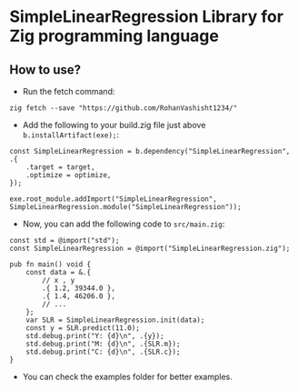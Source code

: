 # SimpleLinearRegression Library for Zig programming language

## How to use?

- Run the fetch command:

```zig
zig fetch --save "https://github.com/RohanVashisht1234/"
```

- Add the following to your build.zig file just above `b.installArtifact(exe);`:

```zig
const SimpleLinearRegression = b.dependency("SimpleLinearRegression", .{
    .target = target,
    .optimize = optimize,
});

exe.root_module.addImport("SimpleLinearRegression", SimpleLinearRegression.module("SimpleLinearRegression"));
```

- Now, you can add the following code to `src/main.zig`:
```zig
const std = @import("std");
const SimpleLinearRegression = @import("SimpleLinearRegression.zig");

pub fn main() void {
    const data = &.{
        // x , y
        .{ 1.2, 39344.0 },
        .{ 1.4, 46206.0 },
        // ...
    };
    var SLR = SimpleLinearRegression.init(data);
    const y = SLR.predict(11.0);
    std.debug.print("Y: {d}\n", .{y});
    std.debug.print("M: {d}\n", .{SLR.m});
    std.debug.print("C: {d}\n", .{SLR.c});
}
```
- You can check the examples folder for better examples.
